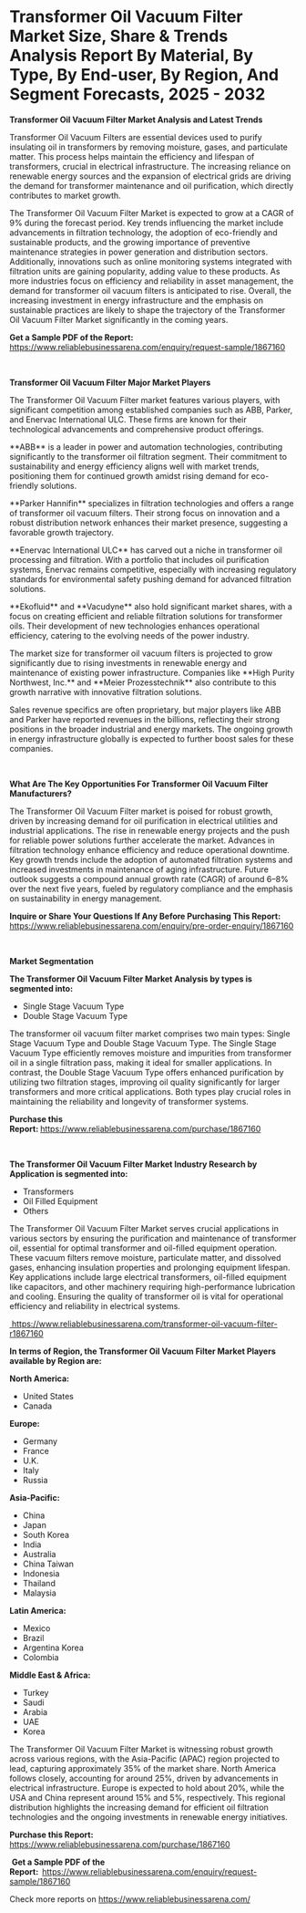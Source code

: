 <p><h1>Transformer Oil Vacuum Filter Market Size, Share & Trends Analysis Report By Material, By Type, By End-user, By Region, And Segment Forecasts, 2025 - 2032</h1></p><p><strong>Transformer Oil Vacuum Filter Market Analysis and Latest Trends</strong></p>
<p><p>Transformer Oil Vacuum Filters are essential devices used to purify insulating oil in transformers by removing moisture, gases, and particulate matter. This process helps maintain the efficiency and lifespan of transformers, crucial in electrical infrastructure. The increasing reliance on renewable energy sources and the expansion of electrical grids are driving the demand for transformer maintenance and oil purification, which directly contributes to market growth.</p><p>The Transformer Oil Vacuum Filter Market is expected to grow at a CAGR of 9% during the forecast period. Key trends influencing the market include advancements in filtration technology, the adoption of eco-friendly and sustainable products, and the growing importance of preventive maintenance strategies in power generation and distribution sectors. Additionally, innovations such as online monitoring systems integrated with filtration units are gaining popularity, adding value to these products. As more industries focus on efficiency and reliability in asset management, the demand for transformer oil vacuum filters is anticipated to rise. Overall, the increasing investment in energy infrastructure and the emphasis on sustainable practices are likely to shape the trajectory of the Transformer Oil Vacuum Filter Market significantly in the coming years.</p></p>
<p><strong>Get a Sample PDF of the Report:&nbsp;</strong> <a href="https://www.reliablebusinessarena.com/enquiry/request-sample/1867160?utm_campaign=2133&utm_medium=2&utm_source=Github&utm_content=ia&utm_term=28022025&utm_id=transformer-oil-vacuum-filter">https://www.reliablebusinessarena.com/enquiry/request-sample/1867160</a></p>
<p>&nbsp;</p>
<p><strong>Transformer Oil Vacuum Filter Major Market Players</strong></p>
<p><p>The Transformer Oil Vacuum Filter market features various players, with significant competition among established companies such as ABB, Parker, and Enervac International ULC. These firms are known for their technological advancements and comprehensive product offerings.</p><p>**ABB** is a leader in power and automation technologies, contributing significantly to the transformer oil filtration segment. Their commitment to sustainability and energy efficiency aligns well with market trends, positioning them for continued growth amidst rising demand for eco-friendly solutions.</p><p>**Parker Hannifin** specializes in filtration technologies and offers a range of transformer oil vacuum filters. Their strong focus on innovation and a robust distribution network enhances their market presence, suggesting a favorable growth trajectory.</p><p>**Enervac International ULC** has carved out a niche in transformer oil processing and filtration. With a portfolio that includes oil purification systems, Enervac remains competitive, especially with increasing regulatory standards for environmental safety pushing demand for advanced filtration solutions.</p><p>**Ekofluid** and **Vacudyne** also hold significant market shares, with a focus on creating efficient and reliable filtration solutions for transformer oils. Their development of new technologies enhances operational efficiency, catering to the evolving needs of the power industry.</p><p>The market size for transformer oil vacuum filters is projected to grow significantly due to rising investments in renewable energy and maintenance of existing power infrastructure. Companies like **High Purity Northwest, Inc.** and **Meier Prozesstechnik** also contribute to this growth narrative with innovative filtration solutions.</p><p>Sales revenue specifics are often proprietary, but major players like ABB and Parker have reported revenues in the billions, reflecting their strong positions in the broader industrial and energy markets. The ongoing growth in energy infrastructure globally is expected to further boost sales for these companies.</p></p>
<p>&nbsp;</p>
<p><strong>What Are The Key Opportunities For Transformer Oil Vacuum Filter Manufacturers?</strong></p>
<p><p>The Transformer Oil Vacuum Filter market is poised for robust growth, driven by increasing demand for oil purification in electrical utilities and industrial applications. The rise in renewable energy projects and the push for reliable power solutions further accelerate the market. Advances in filtration technology enhance efficiency and reduce operational downtime. Key growth trends include the adoption of automated filtration systems and increased investments in maintenance of aging infrastructure. Future outlook suggests a compound annual growth rate (CAGR) of around 6–8% over the next five years, fueled by regulatory compliance and the emphasis on sustainability in energy management.</p></p>
<p><strong>Inquire or Share Your Questions If Any Before Purchasing This Report:</strong> <a href="https://www.reliablebusinessarena.com/enquiry/pre-order-enquiry/1867160?utm_campaign=2133&utm_medium=2&utm_source=Github&utm_content=ia&utm_term=28022025&utm_id=transformer-oil-vacuum-filter">https://www.reliablebusinessarena.com/enquiry/pre-order-enquiry/1867160</a></p>
<p>&nbsp;</p>
<p><strong>Market Segmentation</strong></p>
<p><strong>The Transformer Oil Vacuum Filter Market Analysis by types is segmented into:</strong></p>
<p><ul><li>Single Stage Vacuum Type</li><li>Double Stage Vacuum Type</li></ul></p>
<p><p>The transformer oil vacuum filter market comprises two main types: Single Stage Vacuum Type and Double Stage Vacuum Type. The Single Stage Vacuum Type efficiently removes moisture and impurities from transformer oil in a single filtration pass, making it ideal for smaller applications. In contrast, the Double Stage Vacuum Type offers enhanced purification by utilizing two filtration stages, improving oil quality significantly for larger transformers and more critical applications. Both types play crucial roles in maintaining the reliability and longevity of transformer systems.</p></p>
<p><strong>Purchase this Report:&nbsp;</strong><a href="https://www.reliablebusinessarena.com/purchase/1867160?utm_campaign=2133&utm_medium=2&utm_source=Github&utm_content=ia&utm_term=28022025&utm_id=transformer-oil-vacuum-filter">https://www.reliablebusinessarena.com/purchase/1867160</a></p>
<p>&nbsp;</p>
<p><strong>The Transformer Oil Vacuum Filter Market Industry Research by Application is segmented into:</strong></p>
<p><ul><li>Transformers</li><li>Oil Filled Equipment</li><li>Others</li></ul></p>
<p><p>The Transformer Oil Vacuum Filter Market serves crucial applications in various sectors by ensuring the purification and maintenance of transformer oil, essential for optimal transformer and oil-filled equipment operation. These vacuum filters remove moisture, particulate matter, and dissolved gases, enhancing insulation properties and prolonging equipment lifespan. Key applications include large electrical transformers, oil-filled equipment like capacitors, and other machinery requiring high-performance lubrication and cooling. Ensuring the quality of transformer oil is vital for operational efficiency and reliability in electrical systems.</p></p>
<p><a href="https://www.reliablebusinessarena.com/transformer-oil-vacuum-filter-r1867160?utm_campaign=2133&utm_medium=2&utm_source=Github&utm_content=ia&utm_term=28022025&utm_id=transformer-oil-vacuum-filter">&nbsp;https://www.reliablebusinessarena.com/transformer-oil-vacuum-filter-r1867160</a></p>
<p><strong>In terms of Region, the Transformer Oil Vacuum Filter Market Players available by Region are:</strong></p>
<p>
    <p> <strong> North America: </strong>
        <ul>
            <li>United States</li>
            <li>Canada</li>
        </ul>
        </p> 
    <p> <strong> Europe: </strong>
        <ul>
            <li>Germany</li>
            <li>France</li>
            <li>U.K.</li>
            <li>Italy</li>
            <li>Russia</li>
        </ul>
        </p> 
    <p> <strong> Asia-Pacific: </strong>
        <ul>
            <li>China</li>
            <li>Japan</li>
            <li>South Korea</li>
            <li>India</li>
            <li>Australia</li>
            <li>China Taiwan</li>
            <li>Indonesia</li>
            <li>Thailand</li>
            <li>Malaysia</li>
        </ul>
        </p> 
    <p> <strong> Latin America: </strong>
        <ul>
            <li>Mexico</li>
            <li>Brazil</li>
            <li>Argentina Korea</li>
            <li>Colombia</li>
        </ul>
        </p> 
    <p> <strong> Middle East & Africa: </strong>
        <ul>
            <li>Turkey</li>
            <li>Saudi</li>
            <li>Arabia</li>
            <li>UAE</li>
            <li>Korea</li>
        </ul>
    </p>
    </p>
<p><p>The Transformer Oil Vacuum Filter Market is witnessing robust growth across various regions, with the Asia-Pacific (APAC) region projected to lead, capturing approximately 35% of the market share. North America follows closely, accounting for around 25%, driven by advancements in electrical infrastructure. Europe is expected to hold about 20%, while the USA and China represent around 15% and 5%, respectively. This regional distribution highlights the increasing demand for efficient oil filtration technologies and the ongoing investments in renewable energy initiatives.</p></p>
<p><strong>Purchase this Report: </strong><a href="https://www.reliablebusinessarena.com/purchase/1867160?utm_campaign=2133&utm_medium=2&utm_source=Github&utm_content=ia&utm_term=28022025&utm_id=transformer-oil-vacuum-filter">https://www.reliablebusinessarena.com/purchase/1867160</a></p>
<p>&nbsp;<strong>Get a Sample PDF of the Report:&nbsp;&nbsp;</strong><a href="https://www.reliablebusinessarena.com/enquiry/request-sample/1867160?utm_campaign=2133&utm_medium=2&utm_source=Github&utm_content=ia&utm_term=28022025&utm_id=transformer-oil-vacuum-filter">https://www.reliablebusinessarena.com/enquiry/request-sample/1867160</a></p>
<p><strong></strong></p>
<p>Check more reports on <a href="https://www.reliablebusinessarena.com/?utm_campaign=2133&utm_medium=2&utm_source=Github&utm_content=ia&utm_term=28022025&utm_id=transformer-oil-vacuum-filter">https://www.reliablebusinessarena.com/</a></p>